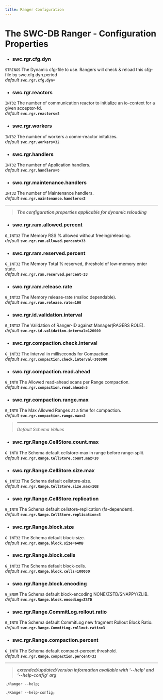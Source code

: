 ```yaml
---
title: Ranger Configuration
---
```




# The SWC-DB Ranger - Configuration Properties



* ### swc.rgr.cfg.dyn
```STRINGS```
The Dynamic cfg-file to use. Rangers will check & reload this cfg-file by swc.cfg.dyn.period \
_default_ **```swc.rgr.cfg.dyn=```**

* ### swc.rgr.reactors
```INT32```
The number of communication reactor to initialize an io-context for a given acceptor-fd. \
_default_ **```swc.rgr.reactors=8```**

* ### swc.rgr.workers
```INT32```
The number of workers a comm-reactor initalizes. \
_default_ **```swc.rgr.workers=32```**

* ### swc.rgr.handlers
```INT32```
The number of Application handlers. \
_default_ **```swc.rgr.handlers=8```**


* ### swc.rgr.maintenance.handlers
```INT32```
The number of Maintenance handlers. \
_default_ **```swc.rgr.maintenance.handlers=2```**



***

 > **_The configuration properties applicable for dynamic reloading_**


* ### swc.rgr.ram.allowed.percent
```G_INT32```
The Memory RSS % allowed without freeing/releasing. \
_default_ **```swc.rgr.ram.allowed.percent=33```**

* ### swc.rgr.ram.reserved.percent
```G_INT32```
The Memory Total % reserved, threshold of low-memory enter state. \
_default_ **```swc.rgr.ram.reserved.percent=33```**

* ### swc.rgr.ram.release.rate
```G_INT32```
The Memory release-rate (malloc dependable). \
_default_ **```swc.rgr.ram.release.rate=100```**

* ### swc.rgr.id.validation.interval
```G_INT32```
The Validation of Ranger-ID against Manager(RAGERS ROLE). \
_default_ **```swc.rgr.id.validation.interval=120000```**

* ### swc.rgr.compaction.check.interval
```G_INT32```
The Interval in milliseconds for Compaction. \
_default_ **```swc.rgr.compaction.check.interval=300000```**

* ### swc.rgr.compaction.read.ahead
```G_INT8```
The Allowed read-ahead scans per Range compaction. \
_default_ **```swc.rgr.compaction.read.ahead=5```**

* ### swc.rgr.compaction.range.max
```G_INT8```
The Max Allowed Ranges at a time for compaction. \
_default_ **```swc.rgr.compaction.range.max=2```**


  > ***
  > _Default Schema Values_

* ### swc.rgr.Range.CellStore.count.max
```G_INT8```
The Schema default cellstore-max in range before range-split. \
_default_ **```swc.rgr.Range.CellStore.count.max=10```**


* ### swc.rgr.Range.CellStore.size.max
```G_INT32```
The Schema default cellstore-size. \
_default_ **```swc.rgr.Range.CellStore.size.max=1GB```**

* ### swc.rgr.Range.CellStore.replication
```G_INT8```
The Schema default cellstore-replication (fs-dependent). \
_default_ **```swc.rgr.Range.CellStore.replication=3```**

* ### swc.rgr.Range.block.size
```G_INT32```
The Schema default block-size. \
_default_ **```swc.rgr.Range.block.size=64MB```**

* ### swc.rgr.Range.block.cells
```G_INT32```
The Schema default block-cells. \
_default_ **```swc.rgr.Range.block.cells=100000```**

* ### swc.rgr.Range.block.encoding
```G_ENUM```
The Schema default block-encoding NONE/ZSTD/SNAPPY/ZLIB. \
_default_ **```swc.rgr.Range.block.encoding=ZSTD```**

* ### swc.rgr.Range.CommitLog.rollout.ratio
```G_INT8```
The Schema default CommitLog new fragment Rollout Block Ratio. \
_default_ **```swc.rgr.Range.CommitLog.rollout.ratio=3```**

* ### swc.rgr.Range.compaction.percent
```G_INT8```
The Schema default compact-percent threshold. \
_default_ **```swc.rgr.Range.compaction.percent=33```**



***

 > _**extended/updated/version information available with '--help' and '--help-config' arg**_

```
./Ranger --help;
```

```
./Ranger --help-config;
```
